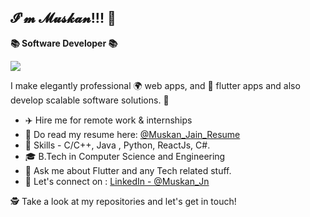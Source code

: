 
## 𝓘'𝓶 𝓜𝓾𝓼𝓴𝓪𝓷!!! 👋

**📚 Software Developer 📚** 

<img src="http://github-readme-stats.vercel.app/api?username=Mus2413&show_icons=true&title_color=ffffff&icon_color=bb2acf&text_color=daf7dc&bg_color=151515">

I make elegantly professional 🌍 web apps, and 📱 flutter apps  and also develop scalable software solutions. 🎨

- ✈️ Hire me for remote work & internships
- 💼 Do read my resume here: [@Muskan_Jain_Resume](https://drive.google.com/file/d/1PEuOdJMtQ2tDtbrfy3UBw_NemXRE3Dzr/view?usp=drivesdk)
- 🌱 Skills - C/C++, Java , Python, ReactJs, C#.
- 🎓 B.Tech in Computer Science and Engineering
- 💬 Ask me about Flutter and any Tech related stuff.
- 🎉 Let's connect on : [LinkedIn - @Muskan_Jn](https://www.linkedin.com/in/muskan-jain-116a441a6/)


🕵 Take a look at my repositories and let's get in touch!
